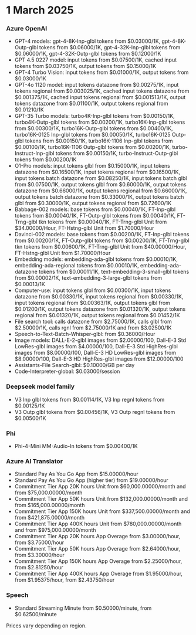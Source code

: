 # 1 March 2025

### Azure OpenAI

- GPT-4 models: gpt-4-8K-Inp-glbl tokens from $0.03000/1K, gpt-4-8K-Outp-glbl tokens from $0.06000/1K, gpt-4-32K-Inp-glbl tokens from $0.06000/1K, gpt-4-32K-Outp-glbl tokens from $0.12000/1K
- GPT 4.5 0227 model: input tokens from $0.07500/1K, cached input tokens from $0.03750/1K, output tokens from $0.15000/1K
- GPT-4 Turbo Vision: input tokens from $0.01000/1K, output tokens from $0.03000/1K
- GPT-4o 1120 model: input tokens datazone from $0.00275/1K, input tokens regional from $0.003025/1K, cached input tokens datazone from $0.001375/1K, cached input tokens regional from $0.001513/1K, output tokens datazone from $0.01100/1K, output tokens regional from $0.01210/1K
- GPT-35 Turbo models: turbo4K-Inp-glbl tokens from $0.00150/1K, turbo4K-Outp-glbl tokens from $0.00200/1K, turbo16K-Inp-glbl tokens from $0.00300/1K, turbo16K-Outp-glbl tokens from $0.00400/1K, turbo16K-0125 Inp-glbl tokens from $0.00050/1K, turbo16K-0125 Outp-glbl tokens from $0.00150/1K, turbo16K-1106 Inp-glbl tokens from $0.00100/1K, turbo16K-1106 Outp-glbl tokens from $0.00200/1K, turbo-Instruct-Inp-glbl tokens from $0.00150/1K, turbo-Instruct-Outp-glbl tokens from $0.00200/1K
- O1-Pro models: input tokens glbl from $0.15000/1K, input tokens datazone from $0.16500/1K, input tokens regional from $0.16500/1K, input tokens batch datazone from $0.08250/1K, input tokens batch glbl from $0.07500/1K, output tokens glbl from $0.60000/1K, output tokens datazone from $0.66000/1K, output tokens regional from $0.66000/1K, output tokens batch datazone from $0.33000/1K, output tokens batch glbl from $0.30000/1K, output tokens regional from $0.72600/1K
- Babbage-002 models: base tokens from $0.00040/1K, FT-Inp-glbl tokens from $0.00040/1K, FT-Outp-glbl tokens from $0.00040/1K, FT-Trng-glbl tkn tokens from $0.00040/1K, FT-Trng-glbl Unit from $34.00000/Hour, FT-Hstng-glbl Unit from $1.70000/Hour
- Davinci-002 models: base tokens from $0.00200/1K, FT-Inp-glbl tokens from $0.00200/1K, FT-Outp-glbl tokens from $0.00200/1K, FT-Trng-glbl tkn tokens from $0.00600/1K, FT-Trng-glbl Unit from $40.00000/Hour, FT-Hstng-glbl Unit from $1.70000/Hour
- Embedding models: embedding-ada-glbl tokens from $0.00010/1K, embedding-ada-regional tokens from $0.00010/1K, embedding-ada-datazone tokens from $0.00011/1K, text-embedding-3-small-glbl tokens from $0.00002/1K, text-embedding-3-large-glbl tokens from $0.00013/1K
- Computer-use: input tokens glbl from $0.00300/1K, input tokens datazone from $0.00330/1K, input tokens regional from $0.00330/1K, input tokens regional from $0.00363/1K, output tokens glbl from $0.01200/1K, output tokens datazone from $0.01320/1K, output tokens regional from $0.01320/1K, output tokens regional from $0.01452/1K
- File search tool: calls datazone from $2.75000/1K, calls glbl from $2.50000/1K, calls rgnl from $2.75000/1K and from $3.02500/1K
- Speech-to-Text-Batch-Whisper-glbl: from $0.36000/Hour
- Image models: DALL-E-2-glbl images from $2.00000/100, Dall-E-3 Std LowRes-glbl images from $4.00000/100, Dall-E-3 Std HighRes-glbl images from $8.00000/100, Dall-E-3 HD LowRes-glbl images from $8.00000/100, Dall-E-3 HD HighRes-glbl images from $12.00000/100
- Assistants-File Search-glbl: $0.10000/GB per day
- Code-Interpreter-global: $0.03000/session

### Deepseek model family

- V3 Inp glbl tokens from $0.00114/1K, V3 Inp regnl tokens from $0.00125/1K
- V3 Outp glbl tokens from $0.00456/1K, V3 Outp regnl tokens from $0.00500/1K

### Phi

- Phi-4-Mini MM-Audio-In tokens from $0.00400/1K

### Azure AI Translator

- Standard Pay As You Go App from $15.00000/hour
- Standard Pay As You Go App (higher tier) from $19.00000/hour
- Commitment Tier App 20K hours Unit from $60,000.00000/month and from $75,000.00000/month
- Commitment Tier App 50K hours Unit from $132,000.00000/month and from $165,000.00000/month
- Commitment Tier App 150K hours Unit from $337,500.00000/month and from $421,875.00000/month
- Commitment Tier App 400K hours Unit from $780,000.00000/month and from $975,000.00000/month
- Commitment Tier App 20K hours App Overage from $3.00000/hour, from $3.75000/hour
- Commitment Tier App 50K hours App Overage from $2.64000/hour, from $3.30000/hour
- Commitment Tier App 150K hours App Overage from $2.25000/hour, from $2.81250/hour
- Commitment Tier App 400K hours App Overage from $1.95000/hour, from $1.95375/hour, from $2.43750/hour

### Speech

- Standard Streaming Minute from $0.50000/minute, from $0.62500/minute

Prices vary depending on region.
